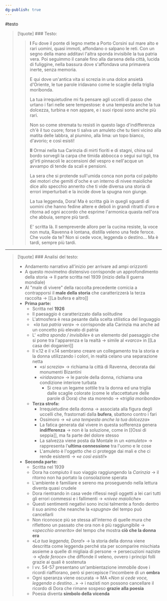 ```yaml
---
dg-publish: true
---
```

#testo 

> [!quote] ### Testo:
>> **I**
>> Fu dove il ponte di legno
>> mette a Porto Corsini sul mare alto
>> e rari uomini, quasi immoti, affondano
>> o salpano le reti. Con un segno
>> della mano additavi l'altra sponda
>> invisibile la tua patria vera.
>> Poi seguimmo il canale fino alla darsena
>> della città, lucida di fuliggine,
>> nella bassura dove s'affondava
>> una primavera inerte, senza memoria.
>>
>>E qui dove un'antica vita
>>si screzia in una dolce
>>ansietà d'Oriente,
>>le tue parole iridavano come le scaglie
>>della triglia moribonda.
>>
>>La tua irrequietudine mi fa pensare
>>agli uccelli di passo che urtano i fari
>>nelle sere tempestose:
>>è una tempesta anche la tua dolcezza,
>>turbina e non appare,
>>e i suoi riposi sono anche più rari.
>>
>>Non so come stremata tu resisti
>>in questo lago
>>d'indifferenza ch'è il tuo cuore; forse
>>ti salva un amuleto che tu tieni
>>vicino alla matita delle labbra,
>>al piumino, alla lima: un topo bianco,
>>d'avorio; e così esisti!
>>
>>**II**
>>Ormai nella tua Carinzia
>>di mirti fioriti e di stagni,
>>china sul bordo sorvegli
>>la carpa che timida abbocca
>>o segui sui tigli, tra gl'irti
>>pinnacoli le accensioni
>>del vespro e nell'acque un avvampo
>>di tende da scali e pensioni.
>>
>>La sera che si protende
>>sull'umida conca non porta
>>col palpito dei motori
>>che gemiti d'oche e un interno
>>di nivee maioliche dice
>>allo specchio annerito che ti vide
>>diversa una storia di errori
>>imperturbati e la incide
>>dove la spugna non giunge.
>>
>>La tua leggenda, Dora!
>>Ma è scritta già in quegli sguardi
>>di uomini che hanno fedine
>>altere e deboli in grandi
>>ritratti d'oro e ritorna
>>ad ogni accordo che esprime
>>l'armonica quasta nell'ora
>>che abbuia, sempre più tardi.
>>
>>E' scritta là. Il sempreverde
>>alloro per la cucina
>>resiste, la voce non muta,
>>Ravenna è lontana, distilla
>>veleno una fede feroce.
>>Che vuole da te? Non si cede
>>voce, leggenda o destino...
>>Ma è tardi, sempre più tardi.

---

> [!quote] ### Analisi del testo:
> - Andamento narrativo all'inizio per arrivare ad ampi orizzonti
> - A questo movimetno distensivo corrisponde un approfondimento della storia -> II parte scritta nel 1939 (inizio della II guerra mondiale)
> - Al "male di vivere" della raccolta precedente comicia a contrapporsi il **male della storia** che caratterizzerà la terza raccolta -> [[La bufera e altro]]
> - **Prima parte:**
> 	- Scritta nel **1926**
> 	- Il paesaggio è caratterizzato dalla solitudine
> 	- L'atmosfera è resa pesante dalla scelta stilistica del linguaggio
> 	-  «_la tua patria vera_» -> corrisponde alla Carinzia ma anche ad un concetto più elevato di patria
> 	- L' «_altra sponda / invisibile_» è un elemento del paesaggio che si pone tra l'apparenza e la realtà -> simile al «_varco_» in [[La casa dei doganieri]]
> 	- Il v.12 e il v.14 sembrano creare un collegamento tra la storia e la donna utilizzando i colori, in realtà celano una separazione netta
> 		- «_si screzia_» -> richiama la città di Ravenna, decorata dai monumenti Bizantini
> 		- «_iridavano_» -> le parole della donna, richiama una condizione interiore turbata
> 			- Si crea un legame sottile tra la donna ed una triglia dalle scaglie colorate (come le sfaccettature delle parole di Dora) che sta morendo -> «_triglia moribonda_»
> 	- **Terza strofa:**
> 		- Irrequietudine della donna -> associata alla figura degli uccelli che, frastornati dalla **bufera**, sbattono contro i fari
> 		- Ossimoro -> «_è una tempesta anche la tua dolcezza_»
> 		- La fatica generata dal vivere in questa sofferenza genera **indifferenza** -> non è la soluzione, come in [[Ossi di seppia]], ma fa parte del dolore stesso
> 		- La salvezza viene posta da Montale in un «_amuleto_» -> rappresenta l'**ultima connessione** tra l'uomo e le cose
> 		- L'amuleto è l'oggetto che ci protegge dai mali e che ci rende esistenti -> «_e così esisti!_»
> - **Seconda parte:**
> 	- Scritta nel 1939
> 	- Dora ha compiuto il suo viaggio raggiungendo la *Carinzia* -> il ritorno non ha portato la consolazione sperata
> 	- L'ambiente è familiare e sereno ma proseguendo nella lettura diventa quasi crudele
> 	- Dora rientrando in casa vede riflessi negli oggetti a lei cari tutti gli errori commessi e i fallimenti -> «_nivee maioliche_»
> 	- Questi sentimenti negativi sono incisi talmente a fondo dentro il suo animo che neanche la «_spugna_» del tempo può cancellarli
> 	- Non riconosce più se stessa all'interno di quelle mura che riflettono un passato che ora non è più raggiungibile -> «_specchio annerito_» del tempo che mostra **ciò che la donna era**
> 	- «_La tua leggenda, Dora!_» -> la storia della donna viene descritta come leggenda perché sta per scomparire mischiata assieme a quelle di migliaia di persone -> persecuzioni naziste -> «_fede feroce_» che diffonde il veleno, ovvero i principi folli grazie ai quali è sostenuta
> 	- I vv. 54-57 presentano un'ambientazione immobile dove i ricordi riaffiorano, però si percepisce l'incombere di un **ombra**
> 	- Ogni speranza viene oscurata -> MA «_Non si cede voce, leggenda o destino..._» -> i nazisti non possono cancellare il ricordo di Dora che rimane sospeso **grazie alla poesia** 
> 	- Poesia diventa **simbolo della vicenda**




